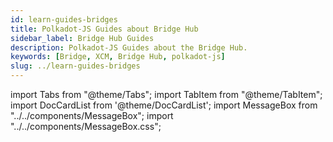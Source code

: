```yaml
---
id: learn-guides-bridges
title: Polkadot-JS Guides about Bridge Hub
sidebar_label: Bridge Hub Guides
description: Polkadot-JS Guides about the Bridge Hub.
keywords: [Bridge, XCM, Bridge Hub, polkadot-js]
slug: ../learn-guides-bridges
---
```


import Tabs from "@theme/Tabs"; import TabItem from "@theme/TabItem"; import DocCardList from
'@theme/DocCardList'; import MessageBox from "../../components/MessageBox"; import
"../../components/MessageBox.css";

<MessageBox message="Polkadot-JS is for developers and power users only. If you need help using the Polkadot-JS UI, you can contact the
[Polkadot Support Team](https://support.polkadot.network/support/home). For more user-friendly tools
see the [wallets](./wallets-index), [apps](./apps-index) and [dashboard](./dashboards-index) pages." />

<DocCardList />
